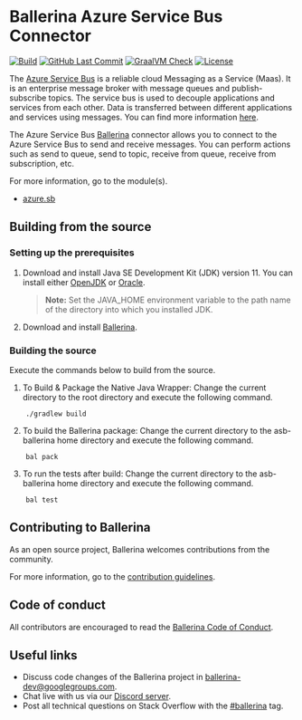 Ballerina Azure Service Bus Connector
===================

[![Build](https://github.com/ballerina-platform/module-ballerinax-azure-service-bus/workflows/CI/badge.svg)](https://github.com/ballerina-platform/module-ballerinax-azure-service-bus/actions?query=workflow%3ACI)
[![GitHub Last Commit](https://img.shields.io/github/last-commit/ballerina-platform/module-ballerinax-azure-service-bus.svg)](https://github.com/ballerina-platform/module-ballerinax-azure-service-bus/commits/master)
[![GraalVM Check](https://github.com/ballerina-platform/module-ballerinax-azure-service-bus/actions/workflows/build-with-bal-test-native.yml/badge.svg)](https://github.com/ballerina-platform/module-ballerinax-azure-service-bus/actions/workflows/build-with-bal-test-native.yml)
[![License](https://img.shields.io/badge/License-Apache%202.0-blue.svg)](https://opensource.org/licenses/Apache-2.0)

The [Azure Service Bus](https://azure.microsoft.com/en-us/services/service-bus/) is a reliable cloud Messaging as a
Service (Maas). It is an enterprise message broker with message queues and publish-subscribe topics. The service bus is
used to decouple applications and services from each other. Data is transferred between different applications and
services using messages. You can find more
information [here](https://docs.microsoft.com/en-us/azure/service-bus-messaging/).

The Azure Service Bus [Ballerina](https://ballerina.io/) connector allows you to connect to the Azure Service Bus to
send and receive messages. You can perform actions such as send to queue, send to topic, receive from queue, receive
from subscription, etc.

For more information, go to the module(s).

- [azure.sb](ballerina/Module.md)

## Building from the source

### Setting up the prerequisites

1. Download and install Java SE Development Kit (JDK) version 11. You can install
   either [OpenJDK](https://adoptopenjdk.net/)
   or [Oracle](https://www.oracle.com/java/technologies/javase-jdk11-downloads.html).

   > **Note:** Set the JAVA_HOME environment variable to the path name of the directory into which you installed JDK.

2. Download and install [Ballerina](https://ballerina.io/).

### Building the source

Execute the commands below to build from the source.

1. To Build & Package the Native Java Wrapper:
   Change the current directory to the root directory and execute the following command.

```shell script
    ./gradlew build
```

2. To build the Ballerina package:
   Change the current directory to the asb-ballerina home directory and execute the following command.

```shell script
    bal pack
```

3. To run the tests after build:
   Change the current directory to the asb-ballerina home directory and execute the following command.

```shell script
    bal test
```

## Contributing to Ballerina

As an open source project, Ballerina welcomes contributions from the community.

For more information, go to
the [contribution guidelines](https://github.com/ballerina-platform/ballerina-lang/blob/master/CONTRIBUTING.md).

## Code of conduct

All contributors are encouraged to read the [Ballerina Code of Conduct](https://ballerina.io/code-of-conduct).

## Useful links

* Discuss code changes of the Ballerina project
  in [ballerina-dev@googlegroups.com](mailto:ballerina-dev@googlegroups.com).
* Chat live with us via our [Discord server](https://discord.gg/ballerinalang).
* Post all technical questions on Stack Overflow with
  the [#ballerina](https://stackoverflow.com/questions/tagged/ballerina) tag.
